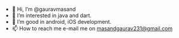 - 👋 Hi, I’m @gauravmasand
- 👀 I’m interested in java and dart.
- 🌱 I’m good in android, iOS development.
- 📫 How to reach me e-mail me on masandgaurav231@gmail.com

